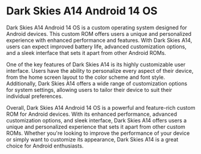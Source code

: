 # Dark Skies A14 Android 14 OS

Dark Skies A14 Android 14 OS is a custom operating system designed for Android devices. This custom ROM offers users a unique and personalized experience with enhanced performance and features. With Dark Skies A14, users can expect improved battery life, advanced customization options, and a sleek interface that sets it apart from other Android ROMs.

One of the key features of Dark Skies A14 is its highly customizable user interface. Users have the ability to personalize every aspect of their device, from the home screen layout to the color scheme and font style. Additionally, Dark Skies A14 offers a wide range of customization options for system settings, allowing users to tailor their device to suit their individual preferences.

Overall, Dark Skies A14 Android 14 OS is a powerful and feature-rich custom ROM for Android devices. With its enhanced performance, advanced customization options, and sleek interface, Dark Skies A14 offers users a unique and personalized experience that sets it apart from other custom ROMs. Whether you're looking to improve the performance of your device or simply want to customize its appearance, Dark Skies A14 is a great choice for Android enthusiasts.
